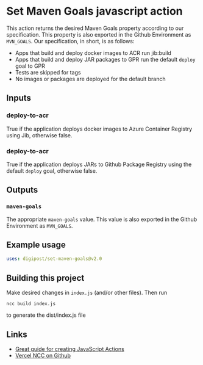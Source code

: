 # Set Maven Goals javascript action

This action returns the desired Maven Goals property according to
our specification. This property is also
exported in the Github Environment as `MVN_GOALS`.
Our specification, in short, is as follows:
- Apps that build and deploy docker images to ACR run jib:build
- Apps that build and deploy JAR packages to GPR run the default `deploy` goal to GPR
- Tests are skipped for tags
- No images or packages are deployed for the default branch

## Inputs

### deploy-to-acr

True if the application deploys docker images to Azure Container Registry using Jib, otherwise false.

### deploy-to-acr

True if the application deploys JARs to Github Package Registry using the default `deploy` goal, otherwise false.

## Outputs

### `maven-goals`

The appropriate `maven-goals` value.
This value is also exported in the Github Environment as `MVN_GOALS`.

## Example usage

```yaml
uses: digipost/set-maven-goals@v2.0
```

## Building this project

Make desired changes in `index.js` (and/or other files). Then run

```
ncc build index.js
```

to generate the dist/index.js file

## Links

- [Great guide for creating JavaScript Actions](https://docs.github.com/en/actions/creating-actions/creating-a-javascript-action)
- [Vercel NCC on Github](https://github.com/vercel/ncc)
